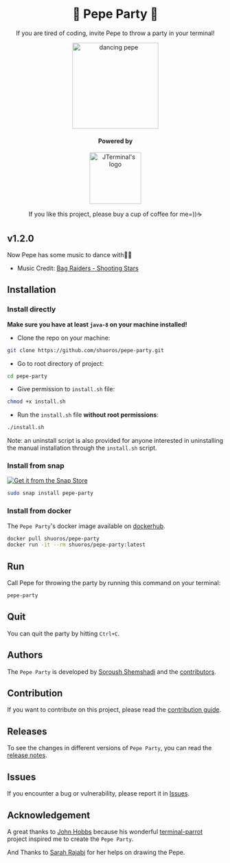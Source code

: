
<p align="center">
    <h1 align="center">🐸 Pepe Party 🐸</h1>
    <p align="center">If you are tired of coding, invite Pepe to throw a party in your terminal!</p>
</p>
<p align="center">
    <img width="200" src="https://user-images.githubusercontent.com/45015114/177473188-f355fa59-585b-4ebe-b70b-4ac7c1c82c7e.gif" alt="dancing pepe" />
</p>
<h4 align="center">Powered by</h4>
<p align="center">
    <a href="https://github.com/shuoros/JTerminal">
    <img style="height: 120px" src="https://user-images.githubusercontent.com/45015114/139809463-417377ca-2eef-4cec-9689-bd841b0ce5db.png" alt="JTerminal's logo" />
    </a>
</p>

[//]: # (<p align="center">)

[//]: # (    <a href="https://github.com/shuoros/pepe-party">)

[//]: # (      		<img src="https://badgify.thex.solutions/api/badge/link?title=pepe-party-v1.1.0&icon=github&size=m&bg=orange" />)

[//]: # (    </a>)

[//]: # (    <a href="https://github.com/shuoros/pepe-party/search?l=java">)

[//]: # (      		<img src="https://badgify.thex.solutions/api/badge/link?title=8&icon=java&size=m&bg=yellow" />)

[//]: # (    </a>)

[//]: # (	<a href="https://github.com/shuoros/pepe-party/blob/main/LICENSE">)

[//]: # (      		<img src="https://badgify.thex.solutions/api/badge/link?title=MIT&icon=scale-balanced&size=m&bg=lavender" />)

[//]: # (    </a>)

[//]: # (</p>)
[//]: # (<p align="center">)

[//]: # (    <a href="https://github.com/shuoros/pepe-party/issues">)

[//]: # (      		<img src="https://badgify.thex.solutions/api/badge/title?title=Reoprt%20Bug&bg=gray&size=m&theme=edge" />)

[//]: # (    </a>)

[//]: # (    <a href="#contribution">)

[//]: # (      		<img src="https://badgify.thex.solutions/api/badge/title?title=Contribute&bg=gray&size=m&theme=edge" />)

[//]: # (    </a>)

[//]: # (    <a href="#installation">)

[//]: # (      		<img src="https://badgify.thex.solutions/api/badge/title?title=How%20To%20Use&bg=gray&size=m&theme=edge" />)

[//]: # (    </a>)

[//]: # (</p>)
<p align="center">
	If you like this project, please buy a cup of coffee for me=))☕
</p>

[//]: # (<p align="center">)

[//]: # (	<a href="https://commerce.coinbase.com/checkout/6e1472f5-3481-4949-84cf-a915e0cb8d0c">)

[//]: # (      		<img src="https://badgify.thex.solutions/api/badge/link?title=Donate%20With%20Crypto&icon=hand-holding-dollar&bg=ef730f&size=m&theme=edge" />)

[//]: # (	</a>)

[//]: # (</p>)

[//]: # (<p align="center">)

[//]: # (	<img src="https://badgify.thex.solutions/api/badge/icon?icon=heart&bg=fff&color=f23d96&size=s" /> <img src="https://badgify.thex.solutions/api/badge/icon?icon=peace&bg=fff&color=0286a9&size=s" />)

[//]: # (</p>)

## v1.2.0
Now Pepe has some music to dance with🥳🎉

- Music Credit: [Bag Raiders - Shooting Stars](https://www.youtube.com/watch?v=feA64wXhbjo)

## Installation
### Install directly
**Make sure you have at least `java-8` on your machine installed!**
- Clone the repo on your machine:
```bash
git clone https://github.com/shuoros/pepe-party.git
```
- Go to root directory of project: 
```bash
cd pepe-party
```
- Give permission to `install.sh` file: 
```bash
chmod +x install.sh
```
- Run the `install.sh` file **without root permissions**: 
```bash
./install.sh
 ```

Note: an uninstall script is also provided for anyone interested in uninstalling the manual installation through the `install.sh` script.

### Install from snap

[![Get it from the Snap Store](https://snapcraft.io/static/images/badges/en/snap-store-black.svg)](https://snapcraft.io/pepe-party)

```bash
sudo snap install pepe-party
```

### Install from docker
The `Pepe Party`'s docker image available on [dockerhub](https://hub.docker.com/repository/docker/shuoros/pepe-party).
```bash
docker pull shuoros/pepe-party
docker run -it --rm shuoros/pepe-party:latest
```
## Run
Call Pepe for throwing the party by running this command on your terminal:
```bash
pepe-party
```

## Quit
You can quit the party by hitting `Ctrl+C`.

## Authors
The `Pepe Party` is developed by [Soroush Shemshadi](https://shuoros.github.io) and the [contributors](https://github.com/shuoros/pepe-party/blob/main/CONTRIBUTORS.md).

## Contribution
If you want to contribute on this project, please read the [contribution guide](https://github.com/shuoros/pepe-party/blob/main/CONTRIBUTE.md).

## Releases
To see the changes in different versions of `Pepe Party`, you can read the [release notes](https://github.com/shuoros/pepe-party/blob/main/RELEASENOTES.md).

## Issues
If you encounter a bug or vulnerability, please report it in [Issues](https://github.com/shuoros/pepe-party/issues).

## Acknowledgement
A great thanks to [John Hobbs](https://github.com/jmhobbs) because his wonderful [terminal-parrot](https://github.com/jmhobbs/terminal-parrot) project inspired me to create the `Pepe Party`.

And Thanks to [Sarah Rajabi](https://github.com/sarahrajabi) for her helps on drawing the Pepe.
